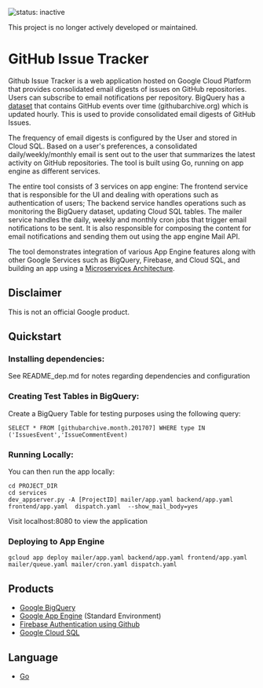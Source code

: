 ![status: inactive](https://img.shields.io/badge/status-inactive-red.svg)

This project is no longer actively developed or maintained.

# GitHub Issue Tracker

Github Issue Tracker is a web application hosted on Google Cloud Platform that provides consolidated
email digests of issues on GitHub repositories. Users can subscribe to email notifications
per repository. BigQuery has a [dataset](https://githubarchive.org) that contains
GitHub events over time (githubarchive.org) which is updated hourly. This is used to provide
consolidated email digests of GitHub Issues.

The frequency of email digests is configured by the User and stored in Cloud SQL.
Based on a user's preferences, a consolidated daily/weekly/monthly email is sent out to the user
that summarizes the latest activity on GitHub repositories.
The tool is built using Go, running on app engine as different services.

The entire tool consists of 3 services on app engine: The frontend service that is responsible for
the UI and dealing with operations such as authentication of users;
The backend service handles operations such as monitoring the BigQuery dataset,
updating Cloud SQL tables. The mailer service handles the daily, weekly and monthly cron jobs
 that trigger email notifications to be sent. It is also responsible for composing the
 content for email notifications and sending them out using the app engine Mail API.

The tool demonstrates integration of various App Engine features along with other Google Services
such as BigQuery, Firebase, and Cloud SQL, and building an app using a
[Microservices Architecture][7].

## Disclaimer

This is not an official Google product.

## Quickstart

### Installing dependencies:

See README_dep.md for notes regarding dependencies and configuration

### Creating Test Tables in BigQuery:
Create a BigQuery Table for testing purposes using the following query:

	SELECT * FROM [githubarchive.month.201707] WHERE type IN ('IssuesEvent','IssueCommentEvent)

### Running Locally:
You can then run the app locally:

	cd PROJECT_DIR
	cd services
	dev_appserver.py -A [ProjectID] mailer/app.yaml backend/app.yaml frontend/app.yaml  dispatch.yaml  --show_mail_body=yes

Visit localhost:8080 to view the application


### Deploying to App Engine

	gcloud app deploy mailer/app.yaml backend/app.yaml frontend/app.yaml mailer/queue.yaml mailer/cron.yaml dispatch.yaml

## Products
- [Google BigQuery][2]
- [Google App Engine][4] (Standard Environment)
- [Firebase Authentication using Github][5]
- [Google Cloud SQL][6]

## Language
- [Go][3]

[2]: https://cloud.google.com/bigquery
[3]: https://golang.org
[4]: https://cloud.google.com/appengine/
[5]: https://firebase.google.com/docs/auth/web/github-auth
[6]: https://cloud.google.com/appengine/docs/standard/go/cloud-sql/
[7]: https://cloud.google.com/appengine/docs/standard/go/microservices-on-app-engine
